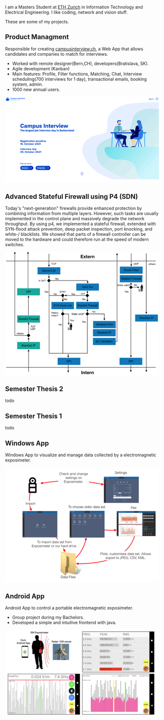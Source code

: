 I am a Masters Student at [ETH Zurich](https://ethz.ch/de.html) in Information Technology and Electrical Engineering. I like coding, network and vision stuff.

These are some of my projects.
## Product Managment
Responsible for creating [campusinterview.ch](https://campusinterview.ch), a Web App that allows candidates and companies to match for interviews.
* Worked with remote designer(Bern,CH), developers(Bratislava, SK).
* Agile development (Kanban)
* Main features: Profile, Filter functions, Matching, Chat, Interview scheduling(700 interviews for 1 day), transactional emails, booking system, admin.
* 1000 new annual users.

<p align="center">
  <img width="600" src="assets/ci_overview.gif">
</p>


## Advanced Stateful Firewall using P4 (SDN)
Today's "next-generation" firewalls provide enhanced protection by combining information from multiple layers. However, such tasks are usually implemented in the control plane and massively degrade the network throughput. By using p4, we implemented a stateful firewall, extended with SYN-flood attack prevention, deep packet inspection, port knocking, and white-/ blacklists. We showed that parts of a firewall controller can be moved to the hardware and could therefore run at the speed of modern switches.

<p align="center">
  <img width="600" src="assets/firewall.png">
</p>


## Semester Thesis 2
todo

## Semester Thesis 1
todo

## Windows App
Windows App to visualize and manage data collected by a electromagnetic exposimeter.
<p align="center">
  <img width="600" src="assets/radaranalytics.png">
</p>

## Android App
Android App to control a portable electromagnetic exposimeter.
* Group project during my Bachelors.
* Developed a simple and intuitive frontend with java.

<p align="center">
  <img width="600" src="assets/android_app.png">
</p>
